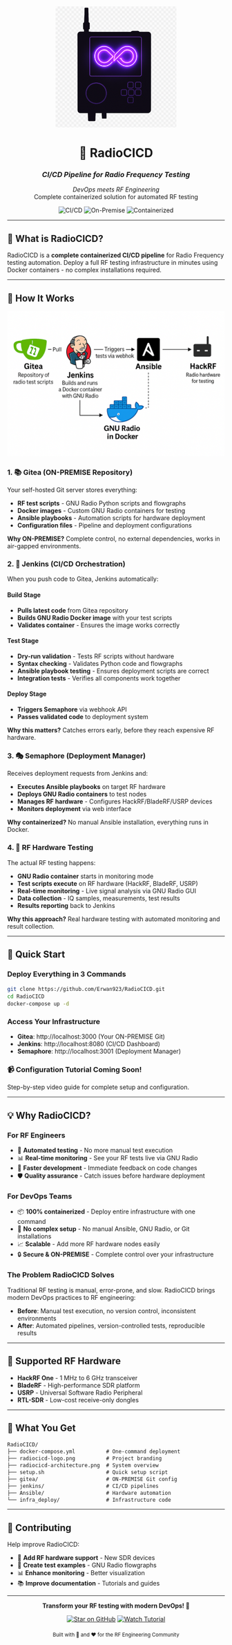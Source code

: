 <div align="center">
  <img src="radiocicd-logo.png" alt="RadioCICD Logo" width="280"/>
  
  # 📡 RadioCICD
  
  ### *CI/CD Pipeline for Radio Frequency Testing*
  
  <p align="center">
    <em>DevOps meets RF Engineering</em><br>
    Complete containerized solution for automated RF testing
  </p>
  
  ![CI/CD](https://img.shields.io/badge/CI%2FCD-Automated-brightgreen?style=for-the-badge&logo=jenkins)
  ![On-Premise](https://img.shields.io/badge/ON--PREMISE-100%25-purple?style=for-the-badge&logo=server)
  ![Containerized](https://img.shields.io/badge/Containerized-Docker-blue?style=for-the-badge&logo=docker)
</div>

---

## 🎯 **What is RadioCICD?**

RadioCICD is a **complete containerized CI/CD pipeline** for Radio Frequency testing automation. Deploy a full RF testing infrastructure in minutes using Docker containers - no complex installations required.

---

## 🔄 **How It Works**

![RadioCICD Architecture](radiocicd-architecture.png)

### **1. 📚 Gitea (ON-PREMISE Repository)**
Your self-hosted Git server stores everything:
- **RF test scripts** - GNU Radio Python scripts and flowgraphs
- **Docker images** - Custom GNU Radio containers for testing
- **Ansible playbooks** - Automation scripts for hardware deployment
- **Configuration files** - Pipeline and deployment configurations

**Why ON-PREMISE?** Complete control, no external dependencies, works in air-gapped environments.

### **2. 🔨 Jenkins (CI/CD Orchestration)**
When you push code to Gitea, Jenkins automatically:

#### **Build Stage**
- **Pulls latest code** from Gitea repository
- **Builds GNU Radio Docker image** with your test scripts
- **Validates container** - Ensures the image works correctly

#### **Test Stage**  
- **Dry-run validation** - Tests RF scripts without hardware
- **Syntax checking** - Validates Python code and flowgraphs
- **Ansible playbook testing** - Ensures deployment scripts are correct
- **Integration tests** - Verifies all components work together

#### **Deploy Stage**
- **Triggers Semaphore** via webhook API
- **Passes validated code** to deployment system

**Why this matters?** Catches errors early, before they reach expensive RF hardware.

### **3. 🎭 Semaphore (Deployment Manager)**
Receives deployment requests from Jenkins and:
- **Executes Ansible playbooks** on target RF hardware
- **Deploys GNU Radio containers** to test nodes
- **Manages RF hardware** - Configures HackRF/BladeRF/USRP devices
- **Monitors deployment** via web interface

**Why containerized?** No manual Ansible installation, everything runs in Docker.

### **4. 📡 RF Hardware Testing**
The actual RF testing happens:
- **GNU Radio container** starts in monitoring mode
- **Test scripts execute** on RF hardware (HackRF, BladeRF, USRP)
- **Real-time monitoring** - Live signal analysis via GNU Radio GUI
- **Data collection** - IQ samples, measurements, test results
- **Results reporting** back to Jenkins

**Why this approach?** Real hardware testing with automated monitoring and result collection.

---

## 🚀 **Quick Start**

### Deploy Everything in 3 Commands
```bash
git clone https://github.com/Erwan923/RadioCICD.git
cd RadioCICD
docker-compose up -d
```

### Access Your Infrastructure
- **Gitea**: http://localhost:3000 (Your ON-PREMISE Git)
- **Jenkins**: http://localhost:8080 (CI/CD Dashboard)  
- **Semaphore**: http://localhost:3001 (Deployment Manager)

### 📹 Configuration Tutorial Coming Soon!
Step-by-step video guide for complete setup and configuration.

---

## 💡 **Why RadioCICD?**

### **For RF Engineers**
- 🔬 **Automated testing** - No more manual test execution
- 📊 **Real-time monitoring** - See your RF tests live via GNU Radio
- 🚀 **Faster development** - Immediate feedback on code changes
- 🛡️ **Quality assurance** - Catch issues before hardware deployment

### **For DevOps Teams**
- 📦 **100% containerized** - Deploy entire infrastructure with one command
- 🔧 **No complex setup** - No manual Ansible, GNU Radio, or Git installations
- 📈 **Scalable** - Add more RF hardware nodes easily
- 🔒 **Secure & ON-PREMISE** - Complete control over your infrastructure

### **The Problem RadioCICD Solves**
Traditional RF testing is manual, error-prone, and slow. RadioCICD brings modern DevOps practices to RF engineering:
- **Before**: Manual test execution, no version control, inconsistent environments
- **After**: Automated pipelines, version-controlled tests, reproducible results

---

## 🧪 **Supported RF Hardware**

- **HackRF One** - 1 MHz to 6 GHz transceiver
- **BladeRF** - High-performance SDR platform  
- **USRP** - Universal Software Radio Peripheral
- **RTL-SDR** - Low-cost receive-only dongles

---

## 📁 **What You Get**

```
RadioCICD/
├── docker-compose.yml          # One-command deployment
├── radiocicd-logo.png          # Project branding
├── radiocicd-architecture.png  # System overview
├── setup.sh                    # Quick setup script
├── gitea/                      # ON-PREMISE Git config
├── jenkins/                    # CI/CD pipelines  
├── Ansible/                    # Hardware automation
└── infra_deploy/               # Infrastructure code
```

---

## 🤝 **Contributing**

Help improve RadioCICD:
- 🔧 **Add RF hardware support** - New SDR devices
- 🧪 **Create test examples** - GNU Radio flowgraphs
- 📊 **Enhance monitoring** - Better visualization
- 📚 **Improve documentation** - Tutorials and guides

---

<div align="center">
  <p><strong>Transform your RF testing with modern DevOps! 🚀</strong></p>
  
  [![Star on GitHub](https://img.shields.io/badge/Star-on%20GitHub-yellow?style=for-the-badge&logo=github)](https://github.com/Erwan923/RadioCICD)
  [![Watch Tutorial](https://img.shields.io/badge/Tutorial-Coming%20Soon-red?style=for-the-badge&logo=youtube)](https://youtube.com)
  
  <sub>Built with 📡 and ❤️ for the RF Engineering Community</sub>
</div>

